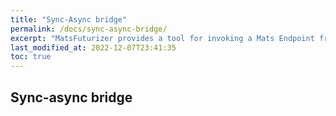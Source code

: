 ```yaml
---
title: "Sync-Async bridge"
permalink: /docs/sync-async-bridge/
excerpt: "MatsFuturizer provides a tool for invoking a Mats Endpoint from a synchronous context"
last_modified_at: 2022-12-07T23:41:35
toc: true
---
```


## Sync-async bridge

